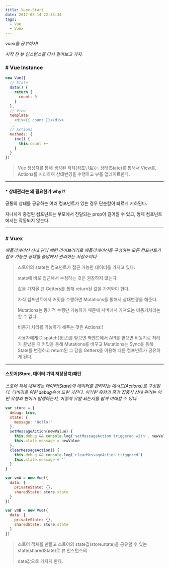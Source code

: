 ```yaml
---
title: Vuex-Start
date: 2017-08-14 22:33:34
tags:
  - Vue
  - Vuex
---
```


*vuex를 공부하자!*

*시작 전 뷰 인스턴스를 다시 알아보고 가자.*

### # Vue Instance

```javascript
new Vue({
  // State
  data() {
    return {
      count: 0
    }
  },
  // View
  template: `
    <div>{{ count }}</div>
  `,
  // Actions
  methods: {
    inc() {
      this.count ++
    }
  }
})
```

> Vue 생성자를 통해 생성된 객체(컴포넌트)는 상태(State)를 통해서 View를, Actions를 처리하여 상태변경을 수행하고 뷰를 업데이트한다.

---

#### * 상태관리는 왜 필요한가 why!?

공통의 상태를 공유하는 여러 컴포넌트가 있는 경우 단순함이 빠르게 저하된다. 

지나치게 중첩된 컴포넌트는 부모에서 전달되는 prop이 길어질 수 있고, 형제 컴포넌트에서는 작동되지 않는다.

------

### # Vuex

*애플리케이션 상태 관리 패턴 라이브러리로 애플리케이션을 구성하는 모든 컴포넌트가 참조 가능한 상태를 중앙에서 관리하는 저장소이다.*

> 스토어의 state는 컴포넌트가 접근 가능한 데이터를 가지고 있다.
>
> state에 바로 접근해서 수정하는 것은 권장하지 않는다.
>
> 값을 가져올 땐 Getters를 통해 return된 값을 가져와야 한다.
>
> 자식 컴포넌트에서 커밋을 수행하면 Mutations를 통해서 상태변경을 해준다.
>
> Mutations는 동기적 수행만 가능하기 때문에 서버에서 가져오는 비동기처리는 할 수 없다.
>
> 비동기 처리를 가능하게 해주는 것은 Actions!!
>
> 사용자에게 Dispatch(통보)를 받으면 백엔드에서 API를 받으면 비동기로 처리가 끝났을 때 커밋을 통해 Mutations를 바꾸고 Mutations는 Sync를 통해 State를 변경하고 return된 그 값을 Getters를 이용해 다른 컴포넌트가 공유하게 된다.

------

#### 스토어(Store, 데이터 기억 저장장치)패턴

*스토어 객체 내부에는 데이터(State)와 데이터를 관리하는 메서드(Actions)로 구성된다. 디버깅을 위한 debug속성 또한 가진다. 이러한 유형의 중앙 집중식 상태 관리는 어떤 유형의 변이가 발생하는지, 어떻게 유발 되는지를 쉽게 이해할 수 있다.*

```javascript
var store = {
  debug: true,
  state: {
    message: 'Hello!'
  },
  setMessageAction(newValue) {
    this.debug && console.log('setMessageAction triggered with', newValue)
    this.state.message = newValue
  },
  clearMessageAction() {
    this.debug && console.log('clearMessageAction triggered')
    this.state.message = ''
  }
}
```

```javascript
var vmA = new Vue({
  data: {
    privateState: {},
    sharedState: store.state
  }
})

var vmB = new Vue({
  data: {
    privateState: {},
    sharedState: store.state
  }
})
```

> 스토어 객체를 만들고 스토어의 state값(store.state)을 공유할 수 있는 state(sharedState)로 뷰 인스턴스의
>
> data값으로 가지게 한다.